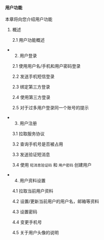 #### 用户功能

本章将向您介绍用户功能

1. 概述

    2.1 用户功能概述
    
* 2. 用户登录

    2.1 使用用户名/手机和用户密码登录
    
    2.2 发送手机短信登录
    
    2.3 绑定第三方登录
    
    2.4 使用第三方登录
    
    2.5 对于过多用户登录同一个账号的提示
    
* 3. 用户注册

    3.1 拉取服务协议 
    
    3.2 查询手机号是否被占用
    
    3.3 发送验证短消息
    
    3.4 使用 ```短消息验证码``` 和 ```用户密码``` 创建用户
    
* 4. 用户资料设置

    4.1 拉取当前用户资料
    
    4.2 设置/更新当前用户的用户名，邮箱等资料
    
    4.3 设置密码
    
    4.4 变更手机号
    
    4.5 关于用户头像的说明
    
    
